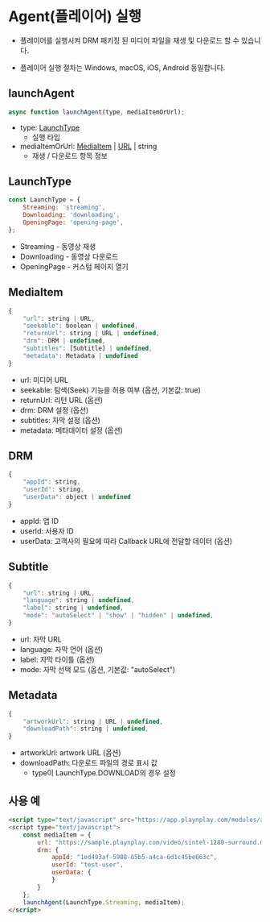 # Agent(플레이어) 실행

* 플레이어를 실행시켜 DRM 패키징 된 미디어 파일을 재생 및 다운로드 할 수 있습니다. 

* 플레이어 실행 절차는 Windows, macOS, iOS, Android 동일합니다.

## launchAgent

```javascript
async function launchAgent(type, mediaItemOrUrl);
```
* type: [LaunchType](#launchtype)
    * 실행 타입
* mediaItemOrUrl: [MediaItem](#mediaitem) | [URL](https://developer.mozilla.org/en-US/docs/Web/API/URL) | string
    * 재생 / 다운로드 항목 정보

## LaunchType

```javascript
const LaunchType = {
    Streaming: 'streaming',
    Downloading: 'downloading',
    OpeningPage: 'opening-page',
};
```

* Streaming - 동영상 재생
* Downloading - 동영상 다운로드
* OpeningPage - 커스텀 페이지 열기

## MediaItem

```javascript
{
    "url": string | URL, 
    "seekable": boolean | undefined, 
    "returnUrl": string | URL | undefined, 
    "drm": DRM | undefined, 
    "subtitles": [Subtitle] | undefined, 
    "metadata": Metadata | undefined 
}
```

* url:  미디어 URL
* seekable: 탐색(Seek) 기능을 허용 여부  (옵션, 기본값: true)
* returnUrl: 리턴 URL  (옵션)
* drm: DRM 설정 (옵션)
* subtitles: 자막 설정 (옵션)
* metadata: 메타데이터 설정 (옵션)


## DRM 

```javascript
{
    "appId": string,
    "userId": string,
    "userData": object | undefined
}
```

* appId: 앱 ID
* userId: 사용자 ID
* userData: 고객사의 필요에 따라 Callback URL에 전달할 데이터 (옵션)

## Subtitle 

```javascript
{
    "url": string | URL,
    "language": string | undefined,
    "label": string | undefined,
    "mode": "autoSelect" | "show" | "hidden" | undefined,
}
```

* url: 자막 URL
* language: 자막 언어 (옵션)
* label: 자막 타이틀 (옵션)
* mode: 자막 선택 모드 (옵션, 기본값: "autoSelect")

## Metadata 

```javascript
{
    "artworkUrl": string | URL | undefined,
    "downloadPath": string | undefined,
}
```

* artworkUrl: artwork URL (옵션)
* downloadPath: 다운로드 파일의 경로 표시 값
    * type이 LaunchType.DOWNLOAD의 경우 설정

## 사용 예

```html
<script type="text/javascript" src="https://app.playnplay.com/modules/agent.min.js">
<script type="text/javascript">
    const mediaItem = {
        url: "https://sample.playnplay.com/video/sintel-1280-surround.mp4",
        drm: {
            appId: "1ed493af-5988-65b5-a4ca-6d1c45be663c",
            userId: "test-user",
            userData: {
            }
        }
    };
    launchAgent(LaunchType.Streaming, mediaItem);
</script>
```
